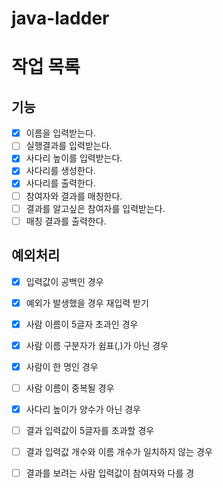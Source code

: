 # java-ladder

# 작업 목록

## 기능

- [x] 이름을 입력받는다.
- [ ] 실행결과를 입력받는다.
- [x] 사다리 높이를 입력받는다.
- [x] 사다리를 생성한다.
- [x] 사다리를 출력한다.
- [ ] 참여자와 결과를 매칭한다.
- [ ] 결과를 알고싶은 참여자를 입력받는다.
- [ ] 매칭 결과를 출력한다.

## 예외처리

- [x] 입력값이 공백인 경우
- [x] 예외가 발생했을 경우 재입력 받기
- [x] 사람 이름이 5글자 초과인 경우
- [x] 사람 이름 구분자가 쉼표(,)가 아닌 경우
- [x] 사람이 한 명인 경우
- [ ] 사람 이름이 중복될 경우
- [x] 사다리 높이가 양수가 아닌 경우
- [ ] 결과 입력값이 5글자를 초과할 경우
- [ ] 결과 입력값 개수와 이름 개수가 일치하지 않는 경우
- [ ] 결과를 보려는 사람 입력값이 참여자와 다를 경

